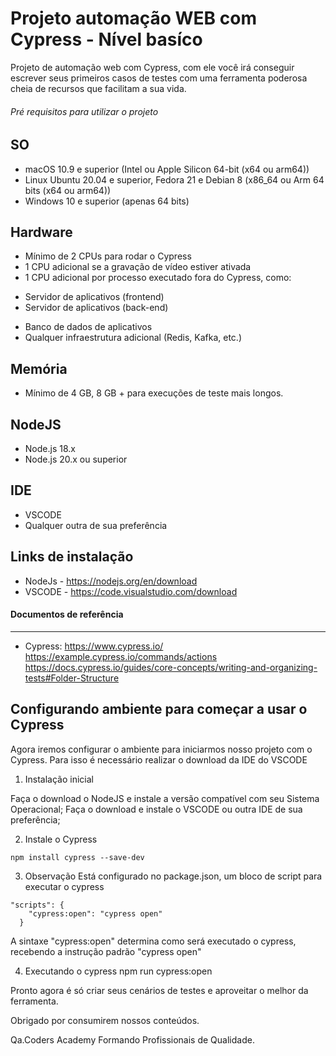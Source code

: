 # Projeto automação WEB com Cypress - Nível basíco

Projeto de automação web com Cypress, com ele você irá conseguir escrever seus primeiros casos de testes com uma ferramenta poderosa cheia de recursos que facilitam a sua vida.

###### Pré requisitos para utilizar o projeto

SO
---
* macOS 10.9 e superior (Intel ou Apple Silicon 64-bit (x64 ou arm64))
* Linux Ubuntu 20.04 e superior, Fedora 21 e Debian 8 (x86_64 ou Arm 64 bits (x64 ou arm64))
* Windows 10 e superior (apenas 64 bits)

Hardware
---

* Mínimo de 2 CPUs para rodar o Cypress
* 1 CPU adicional se a gravação de vídeo estiver ativada
* 1 CPU adicional por processo executado fora do Cypress, como:
 - Servidor de aplicativos (frontend)
 - Servidor de aplicativos (back-end)
* Banco de dados de aplicativos
* Qualquer infraestrutura adicional (Redis, Kafka, etc.)

Memória
---
* Mínimo de 4 GB, 8 GB + para execuções de teste mais longos.

NodeJS
---
* Node.js 18.x
* Node.js 20.x ou superior

IDE
---
* VSCODE
* Qualquer outra de sua preferência

Links de instalação
---
* NodeJs - https://nodejs.org/en/download
* VSCODE - https://code.visualstudio.com/download

#### Documentos de referência
---
* Cypress:
https://www.cypress.io/
https://example.cypress.io/commands/actions
https://docs.cypress.io/guides/core-concepts/writing-and-organizing-tests#Folder-Structure

Configurando ambiente para começar a usar o Cypress
---
Agora iremos configurar o ambiente para iniciarmos nosso projeto com o Cypress. Para isso é necessário realizar o download da IDE do VSCODE

1. Instalação inicial

Faça o download o NodeJS e instale a versão compatível com seu Sistema Operacional;
Faça o download e instale o VSCODE ou outra IDE de sua preferência;

2. Instale o Cypress
```
npm install cypress --save-dev
```
3. Observação
Está configurado no package.json, um bloco de script para executar o cypress
```
"scripts": {
    "cypress:open": "cypress open"
  }
  ```
A sintaxe "cypress:open" determina como será executado o cypress, recebendo a instrução padrão "cypress open"

4. Executando o cypress
npm run cypress:open

Pronto agora é só criar seus cenários de testes e aproveitar o melhor da ferramenta.

Obrigado por consumirem nossos conteúdos.

Qa.Coders Academy Formando Profissionais de Qualidade.